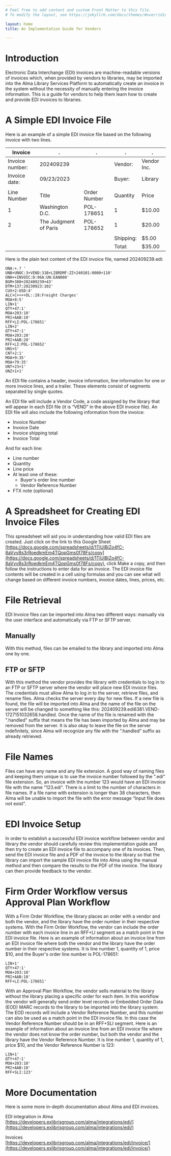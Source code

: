 ```yaml
---
# Feel free to add content and custom Front Matter to this file.
# To modify the layout, see https://jekyllrb.com/docs/themes/#overriding-theme-defaults

layout: home
title: An Implementation Guide for Vendors

---
```


# Introduction

Electronic Data Interchange (EDI) invoices are machine-readable versions of invoices which, when provided by vendors to libraries, may be imported into the Alma Library Services Platform to automatically create an invoice in the system without the necessity of manually entering the invoice information. This is a guide for vendors to help them learn how to create and provide EDI invoices to libraries.

# A Simple EDI Invoice File
Here is an example of a simple EDI invoice file based on the following invoice with two lines.


| Invoice         |.                       |.               |.           |.             |
|----------------- |----------------------- |-------------- |----------- |------------- |
| Invoice number: | 202409239             |               | Vendor:   | Vendor Inc. |
| Invoice date:   | 09/23/2023             |               | Buyer:     | Library     |
|                 |                       |               |           |             |
| Line Number     | Title                 | Order Number | Quantity   | Price       |
| 1               | Washington D.C.       | POL-178651   | 1         | $10.00       |
| 2               | The Judgment of Paris | POL-178652   | 1         | $20.00       |
|                 |                       |               |           |             |
|                 |                       |               | Shipping: | $5.00       |
|                 |                       |               | Total:     | $35.00       |

Here is the plain text content of the EDI invoice file, named 202409239.edi:

```
UNA:+.? '
UNB+UNOC:3+VEND:31B+LIBRDMF:ZZ+240101:0000+110'
UNH++INVOIC:D:96A:UN:EAN008'
BGM+380+202409239+43'
DTM+137:20230923:102'
CUX+2:USD:4'
ALC+C++++DL::28:Freight Charges'
MOA+8:5'
LIN+1'
QTY+47:1'
MOA+203:10'
PRI+AAB:10'
RFF+LI:POL-178651'
LIN+2'
QTY+47:1'
MOA+203:20'
PRI+AAB:20'
RFF+LI:POL-178652'
UNS+S'
CNT+2:1'
MOA+9:35'
MOA+79:35'
UNT+23+1'
UNZ+1+1'
```

An EDI file contains a header, invoice information, line information for one or more invoice lines, and a trailer. These elements consist of segments separated by single quotes.

An EDI file will include a Vendor Code, a code assigned by the library that will appear in each EDI file (it is “VEND” in the above EDI invoice file). An EDI file will also include the following information from the invoice:
- Invoice Number
- Invoice Date
- Invoice shipping total
- Invoice Total

And for each line:

- Line number
- Quantity
- Line price
- At least one of these: 
    - Buyer's order line number
    - Vendor Reference Number
- FTX note (optional)

# A Spreadsheet for Creating EDI Invoice Files

This spreadsheet will aid you in understanding how valid EDI files are created. Just click on the link to this Google Sheet [https://docs.google.com/spreadsheets/d/1TiUlBiZo4fC-8aVvvBs3rRoedkmEm4TQopGms0f78Fs/copy](https://docs.google.com/spreadsheets/d/1TiUlBiZo4fC-8aVvvBs3rRoedkmEm4TQopGms0f78Fs/copy), click Make a copy, and then follow the instructions to enter data for an invoice. The EDI invoice file contents will be created in a cell using formulas and you can see what will change based on different invoice numbers, invoice dates, lines, prices, etc.

# File Retrieval
EDI Invoice files can be imported into Alma two different ways: manually via the user interface and automatically via FTP or SFTP server.

## Manually
With this method, files can be emailed to the library and imported into Alma one by one.

## FTP or SFTP
With this method the vendor provides the library with credentials to log in to an FTP or SFTP server where the vendor will place new EDI invoice files. The credentials must allow Alma to log in to the server, retrieve files, and rename files. Alma checks the server every day for new files. If a new file is found, the file will be imported into Alma and the name of the file on the server will be changed to something like this: 202409239.edi6381.VEND-1727151032658.handled. Once the name of the file is renamed with the ".handled" suffix that means the file has been imported by Alma and may be removed from the server. It is also okay to leave the file on the server indefinitely, since Alma will recognize any file with the “.handled” suffix as already retrieved.

# File Names
Files can have any name and any file extension. A good way of naming files and keeping them unique is to use the invoice number followed by the ".edi" file extension. So, an invoice with the number 123 would have an EDI invoice file with the name "123.edi". There is a limit to the number of characters in file names. If a file name with extension is longer than 38 characters, then Alma will be unable to import the file with the error message “Input file does not exist”.

# EDI Invoice Setup
In order to establish a successful EDI invoice workflow between vendor and library the vendor should carefully review this implementation guide and then try to create an EDI invoice file to accompany one of its invoices. Then, send the EDI invoice file and a PDF of the invoice to the library so that the library can import the sample EDI invoice file into Alma using the manual method and then compare the results to the PDF of the invoice. The library can then provide feedback to the vendor.

# Firm Order Workflow versus Approval Plan Workflow
With a Firm Order Workflow, the library places an order with a vendor and both the vendor, and the library have the order number in their respective systems. With the Firm Order Workflow, the vendor can include the order number with each invoice line in an RFF+LI segment as a match point in the EDI invoice file. Here is an example of information about an invoice line from an EDI invoice file where both the vendor and the library have the order number in their respective systems. It is line number 1, quantity of 1, price $10, and the Buyer's order line number is POL-178651:

```
LIN+1'
QTY+47:1'
MOA+203:10'
PRI+AAB:10'
RFF+LI:POL-178651'
```

With an Approval Plan Workflow, the vendor sells material to the library without the library placing a specific order for each item. In this workflow the vendor will generally send order level records or Embedded Order Data (EOD) MARC records to the library to be imported into the library system. The EOD records will include a Vendor Reference Number, and this number can also be used as a match point in the EDI invoice file. In this case the Vendor Reference Number should be in an RFF+SLI segment. Here is an example of information about an invoice line from an EDI invoice file where the vendor does not know the order number, but both the vendor and the library have the Vendor Reference Number. It is line number 1, quantity of 1, price $10, and the Vendor Reference Number is 123:

```
LIN+1'
QTY+47:1'
MOA+203:10'
PRI+AAB:10'
RFF+SLI:123'
```

# More Documentation
Here is some more in-depth documentation about Alma and EDI invoices.

EDI integration in Alma
[https://developers.exlibrisgroup.com/alma/integrations/edi/](https://developers.exlibrisgroup.com/alma/integrations/edi/)

Invoices
[https://developers.exlibrisgroup.com/alma/integrations/edi/invoice/](https://developers.exlibrisgroup.com/alma/integrations/edi/invoice/)
